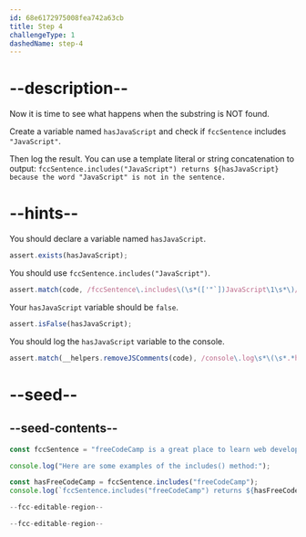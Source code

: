 ```yaml
---
id: 68e6172975008fea742a63cb
title: Step 4
challengeType: 1
dashedName: step-4
---
```


# --description--

Now it is time to see what happens when the substring is NOT found.

Create a variable named `hasJavaScript` and check if `fccSentence` includes `"JavaScript"`.

Then log the result. You can use a template literal or string concatenation to output: `fccSentence.includes("JavaScript") returns ${hasJavaScript} because the word "JavaScript" is not in the sentence.`

# --hints--

You should declare a variable named `hasJavaScript`.

```js
assert.exists(hasJavaScript);
```

You should use `fccSentence.includes("JavaScript")`.

```js
assert.match(code, /fccSentence\.includes\(\s*(['"`])JavaScript\1\s*\)/);
```

Your `hasJavaScript` variable should be `false`.

```js
assert.isFalse(hasJavaScript);
```

You should log the `hasJavaScript` variable to the console.

```js
assert.match(__helpers.removeJSComments(code), /console\.log\s*\(\s*.*hasJavaScript.*\s*\)/);
```

# --seed--

## --seed-contents--

```js
const fccSentence = "freeCodeCamp is a great place to learn web development.";

console.log("Here are some examples of the includes() method:");

const hasFreeCodeCamp = fccSentence.includes("freeCodeCamp");
console.log(`fccSentence.includes("freeCodeCamp") returns ${hasFreeCodeCamp} because the word "freeCodeCamp" is in the sentence.`);

--fcc-editable-region--

--fcc-editable-region--
```
